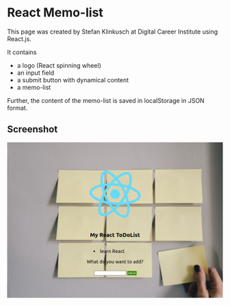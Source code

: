 # React Memo-list

This page was created by Stefan Klinkusch at Digital Career Institute using React.js.

It contains
- a logo (React spinning wheel)
- an input field
- a submit button with dynamical content
- a memo-list

Further, the content of the memo-list is saved in localStorage in JSON format.

## Screenshot

<img src="./Screenshot.png">